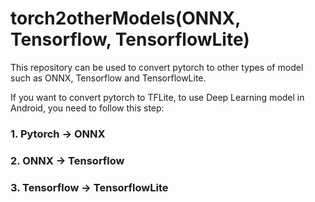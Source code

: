 # torch2otherModels(ONNX, Tensorflow, TensorflowLite)
 
This repository can be used to convert pytorch to other types of model such as ONNX, Tensorflow and TensorflowLite.

If you want to convert pytorch to TFLite, to use Deep Learning model in Android, you need to follow this step:

### 1. Pytorch -> ONNX
### 2. ONNX -> Tensorflow
### 3. Tensorflow -> TensorflowLite


